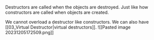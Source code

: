 Destructors are called when the objects are destroyed. Just like how constructors are called when objects are created. 

We cannot overload a destructor like constructors. We can also have [[03_Virtual Destructor|virtual destructors]].
![[Pasted image 20231205172509.png]]